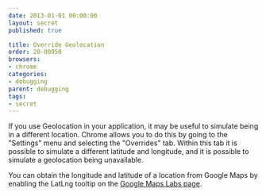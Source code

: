 ```yaml
---
date: 2013-01-01 00:00:00
layout: secret
published: true

title: Override Geolocation
order: 20-00950
browsers:
- chrome
categories:
- debugging
parent: debugging
tags:
- secret
---
```


<p class="chrome">If you use Geolocation in your application, it may be useful to simulate being in a different location. Chrome allows you to do this by going to the "Settings" menu and selecting the "Overrides" tab. Within this tab it is possible to simulate a different latitude and longitude, and it is possible to simulate a geolocation being unavailable.</p>

<p>You can obtain the longitude and latitude of a location from Google Maps by enabling the LatLng tooltip on the <a href="https://maps.google.com/maps?showlabs=1" target="_blank">Google Maps Labs page</a>.</p>